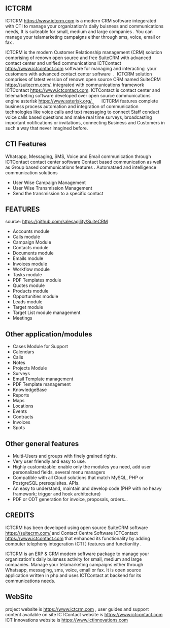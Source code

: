 ## ICTCRM

ICTCRM https://www.ictcrm.com is a modern CRM software integerated with CTI to manage your organization's daily buisness and communications needs, It is suiteable for small, medium and large companies . You can manage your telamarketing campaigns either through sms, voice, email or fax .

ICTCRM is the modern Customer Relationship management (CRM) solution comprising of renown open source and free SuiteCRM with advanced contact center and unified communications ICTContact https://www.ictcontact.com software for managing and interacting  your customers with advanced contact center software  .  ICTCRM solution comprises of latest version of renown open source CRM named SuiteCRM https://suitecrm.com/  integrated with communications framework ICTContact https://www.ictcontact.com. ICTContact is contact center and telemarketing software developed over open source communications engine asterisk https://www.asterisk.org/.       ICTCRM features complete business process automation and integration of communication technologies like voice calls and text messaging to connect Staff conduct voice calls based questions and make real time surveys, broadcasting important notifications or invitations, connecting Business and Customers in such a way that never imagined before.


## CTI Features

Whatsapp, Messaging, SMS, Voice and Email communication through ICTContact contact center software  Contact based communication as well as Group based communications features . Automataed and intelligence communication solutions 
* User Wise Campaign Management
* User Wise Transmission Management
* Send the transmission to a specific contact

## FEATURES

source: https://github.com/salesagility/SuiteCRM

* Accounts module
* Calls module
* Campaign Module
* Contacts module
* Documents module
* Emails module
* Invoices module
* Workflow module
* Tasks module
* PDF Templates module
* Quotes module
* Products module
* Opportunities module
* Leads module
* Target module
* Target List module management
* Meetings


## Other application/modules

* Cases Module for Support
* Calendars
* Calls
* Notes
* Projects Module
* Surveys
* Email Template management
* PDF Template management
* KnowledgeBase
* Reports
* Maps
* Locations
* Events
* Contracts
* Invoices
* Spots

## Other general features

- Multi-Users and groups with finely grained rights.
- Very user friendly and easy to use.
- Highly customizable: enable only the modules you need, add user personalized fields, several menu managers
- Compatible with all Cloud solutions that match MySQL, PHP or PostgreSQL prerequisites.
APIs.
- An easy to understand, maintain and develop code (PHP with no heavy framework; trigger and hook architecture)
- PDF or ODT generation for invoice, proposals, orders...

## CREDITS

ICTCRM has been developed using open source SuiteCRM software https://suitecrm.com/ and Contact Centre Software ICTContact https://www.ictcontact.com  that enhanced its functionality by adding computer telephony integeration (CTI ) features and functionlity .

ICTCRM is an ERP & CRM modern software package to manage your organization's daily buisness activity  for small, medium and large companies. Manage your telamarketing campaigns either through Whatsapp, messaging, sms, voice, email or fax. It is open source application written in php and uses ICTContact at backend for its communications needs. 
## WebSite

project website is https://www.ictcrm.com ,  user guides and support content available on site
ICTContact website is https://www.ictcontact.com 
ICT Innovations website is https://www.ictinnovations.com 


